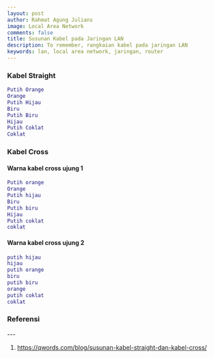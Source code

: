 ```yaml
---
layout: post
author: Rahmat Agung Julians
image: Local Area Network
comments: false
title: Susunan Kabel pada Jaringan LAN
description: To remember, rangkaian kabel pada jaringan LAN
keywords: lan, local area network, jaringan, router
---
```


### Kabel Straight

```lua
Putih Orange
Orange
Putih Hijau
Biru
Putih Biru
Hijau
Putih Coklat
Coklat
```

### Kabel Cross

#### Warna kabel cross ujung 1

```lua
Putih orange
Orange
Putih hijau
Biru
Putih biru
Hijau
Putih coklat
coklat
```

#### Warna kabel cross ujung 2

```lua
putih hijau
hijau
putih orange
biru
putih biru
orange
putih coklat
coklat
```

<h3 class="title-referensi"><b>Referensi</b></h3> 
--- 
<ol class="referensi">
    <li>
        <a href="https://qwords.com/blog/susunan-kabel-straight-dan-kabel-cross/">https://qwords.com/blog/susunan-kabel-straight-dan-kabel-cross/</a>
    </li>
</ol>
